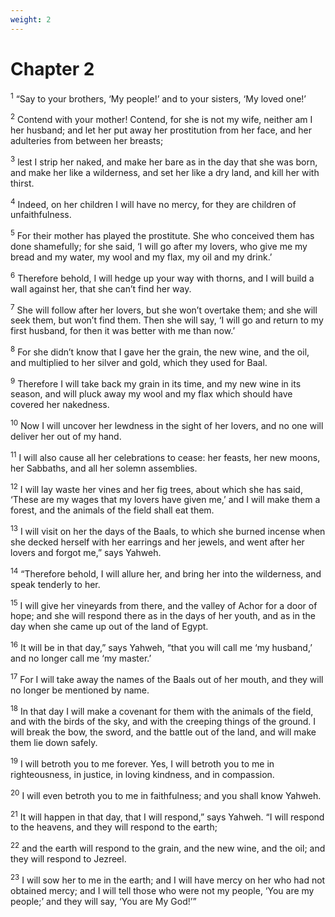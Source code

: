```yaml
---
weight: 2
---
```


# Chapter 2

<sup>1</sup> “Say to your brothers, ‘My people!’ and to your sisters, ‘My loved one!’ 

<sup>2</sup> Contend with your mother! Contend, for she is not my wife, neither am I her husband; and let her put away her prostitution from her face, and her adulteries from between her breasts; 

<sup>3</sup> lest I strip her naked, and make her bare as in the day that she was born, and make her like a wilderness, and set her like a dry land, and kill her with thirst. 

<sup>4</sup> Indeed, on her children I will have no mercy, for they are children of unfaithfulness. 

<sup>5</sup> For their mother has played the prostitute. She who conceived them has done shamefully; for she said, ‘I will go after my lovers, who give me my bread and my water, my wool and my flax, my oil and my drink.’ 

<sup>6</sup> Therefore behold, I will hedge up your way with thorns, and I will build a wall against her, that she can’t find her way. 

<sup>7</sup> She will follow after her lovers, but she won’t overtake them; and she will seek them, but won’t find them. Then she will say, ‘I will go and return to my first husband, for then it was better with me than now.’ 

<sup>8</sup> For she didn’t know that I gave her the grain, the new wine, and the oil, and multiplied to her silver and gold, which they used for Baal. 

<sup>9</sup> Therefore I will take back my grain in its time, and my new wine in its season, and will pluck away my wool and my flax which should have covered her nakedness. 

<sup>10</sup> Now I will uncover her lewdness in the sight of her lovers, and no one will deliver her out of my hand. 

<sup>11</sup> I will also cause all her celebrations to cease: her feasts, her new moons, her Sabbaths, and all her solemn assemblies. 

<sup>12</sup> I will lay waste her vines and her fig trees, about which she has said, ‘These are my wages that my lovers have given me,’ and I will make them a forest, and the animals of the field shall eat them. 

<sup>13</sup> I will visit on her the days of the Baals, to which she burned incense when she decked herself with her earrings and her jewels, and went after her lovers and forgot me,” says Yahweh. 

<sup>14</sup> “Therefore behold, I will allure her, and bring her into the wilderness, and speak tenderly to her. 

<sup>15</sup> I will give her vineyards from there, and the valley of Achor for a door of hope; and she will respond there as in the days of her youth, and as in the day when she came up out of the land of Egypt. 

<sup>16</sup> It will be in that day,” says Yahweh, “that you will call me ‘my husband,’ and no longer call me ‘my master.’ 

<sup>17</sup> For I will take away the names of the Baals out of her mouth, and they will no longer be mentioned by name. 

<sup>18</sup> In that day I will make a covenant for them with the animals of the field, and with the birds of the sky, and with the creeping things of the ground. I will break the bow, the sword, and the battle out of the land, and will make them lie down safely. 

<sup>19</sup> I will betroth you to me forever. Yes, I will betroth you to me in righteousness, in justice, in loving kindness, and in compassion. 

<sup>20</sup> I will even betroth you to me in faithfulness; and you shall know Yahweh. 

<sup>21</sup> It will happen in that day, that I will respond,” says Yahweh. “I will respond to the heavens, and they will respond to the earth; 

<sup>22</sup> and the earth will respond to the grain, and the new wine, and the oil; and they will respond to Jezreel. 

<sup>23</sup> I will sow her to me in the earth; and I will have mercy on her who had not obtained mercy; and I will tell those who were not my people, ‘You are my people;’ and they will say, ‘You are My God!’” 


